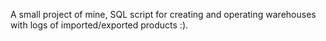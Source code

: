 A small project of mine, SQL script for creating and operating warehouses with logs of imported/exported products :).
